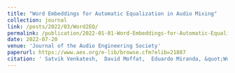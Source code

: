 ```yaml
---
title: "Word Embeddings for Automatic Equalization in Audio Mixing"
collection: journal
link: /posts/2022/03/Word2EQ/
permalink: /publication/2022-01-01-Word-Embeddings-for-Automatic-Equalization-in-Audio-Mixing
date: 2022-07-20
venue: 'Journal of the Audio Engineering Society'
paperurl: https://www.aes.org/e-lib/browse.cfm?elib=21887
citation: ' Satvik Venkatesh,  David Moffat,  Eduardo Miranda, &quot;Word Embeddings for Automatic Equalization in Audio Mixing.&quot; 	Journal of the Audio Engineering Society, 70(9) pp. 753-763; September 2022'
---
```

